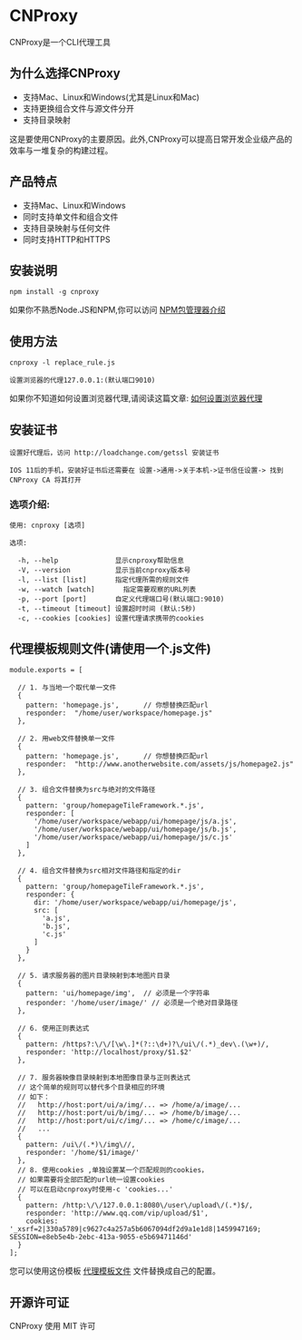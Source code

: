 # CNProxy

CNProxy是一个CLI代理工具

## 为什么选择CNProxy

* 支持Mac、Linux和Windows(尤其是Linux和Mac)
* 支持更换组合文件与源文件分开
* 支持目录映射

这是要使用CNProxy的主要原因。此外,CNProxy可以提高日常开发企业级产品的效率与一堆复杂的构建过程。

## 产品特点

* 支持Mac、Linux和Windows
* 同时支持单文件和组合文件
* 支持目录映射与任何文件
* 同时支持HTTP和HTTPS

## 安装说明

    npm install -g cnproxy

如果你不熟悉Node.JS和NPM,你可以访问 [NPM包管理器介绍](http://www.runoob.com/nodejs/nodejs-npm.html)

## 使用方法

    cnproxy -l replace_rule.js

    设置浏览器的代理127.0.0.1:(默认端口9010)

如果你不知道如何设置浏览器代理,请阅读这篇文章: [如何设置浏览器代理](http://jingyan.baidu.com/article/fedf0737761a2935ac8977d9.html)

## 安装证书
    
    设置好代理后，访问 http://loadchange.com/getssl 安装证书
    
    IOS 11后的手机，安装好证书后还需要在 设置->通用->关于本机->证书信任设置-> 找到 CNProxy CA 将其打开



### 选项介绍:

    使用: cnproxy [选项]

    选项:

      -h, --help              显示cnproxy帮助信息
      -V, --version           显示当前cnproxy版本号
      -l, --list [list]       指定代理所需的规则文件
      -w, --watch [watch]       指定需要观察的URL列表
      -p, --port [port]       自定义代理端口号(默认端口:9010)
      -t, --timeout [timeout] 设置超时时间 (默认:5秒)
      -c, --cookies [cookies] 设置代理请求携带的cookies

## 代理模板规则文件(请使用一个.js文件)

    module.exports = [

      // 1. 与当地一个取代单一文件
      {
        pattern: 'homepage.js',      // 你想替换匹配url
        responder:  "/home/user/workspace/homepage.js"
      },

      // 2. 用web文件替换单一文件
      {
        pattern: 'homepage.js',      // 你想替换匹配url
        responder:  "http://www.anotherwebsite.com/assets/js/homepage2.js"
      },

      // 3. 组合文件替换为src与绝对的文件路径
      {
        pattern: 'group/homepageTileFramework.*.js',
        responder: [
          '/home/user/workspace/webapp/ui/homepage/js/a.js',
          '/home/user/workspace/webapp/ui/homepage/js/b.js',
          '/home/user/workspace/webapp/ui/homepage/js/c.js'
        ]
      },

      // 4. 组合文件替换为src相对文件路径和指定的dir
      {
        pattern: 'group/homepageTileFramework.*.js',
        responder: {
          dir: '/home/user/workspace/webapp/ui/homepage/js',
          src: [
            'a.js',
            'b.js',
            'c.js'
          ]
        }
      },

      // 5. 请求服务器的图片目录映射到本地图片目录
      {
        pattern: 'ui/homepage/img',  // 必须是一个字符串
        responder: '/home/user/image/' // 必须是一个绝对目录路径
      },

      // 6. 使用正则表达式
      {
        pattern: /https?:\/\/[\w\.]*(?::\d+)?\/ui\/(.*)_dev\.(\w+)/,
        responder: 'http://localhost/proxy/$1.$2'
      },

      // 7. 服务器映像目录映射到本地图像目录与正则表达式
      // 这个简单的规则可以替代多个目录相应的环境
      // 如下：
      //   http://host:port/ui/a/img/... => /home/a/image/...
      //   http://host:port/ui/b/img/... => /home/b/image/...
      //   http://host:port/ui/c/img/... => /home/c/image/...
      //   ...
      {
        pattern: /ui\/(.*)\/img\//,
        responder: '/home/$1/image/'
      },
      // 8. 使用cookies ,单独设置某一个匹配规则的cookies，
      // 如果需要将全部匹配的url统一设置cookies
      // 可以在启动cnproxy时使用-c 'cookies...'
      {
        pattern: /http:\/\/127.0.0.1:8080\/user\/upload\/(.*)$/,
        responder: 'http://www.qq.com/vip/upload/$1',
        cookies: '_xsrf=2|330a5789|c9627c4a257a5b6067094df2d9a1e1d8|1459947169; SESSION=e8eb5e4b-2ebc-413a-9055-e5b69471146d'
      }
    ];

您可以使用这份模板 [代理模板文件](https://github.com/LoadChange/cnproxy/blob/master/replace-rule.sample.js) 文件替换成自己的配置。

## 开源许可证

CNProxy 使用 MIT 许可
